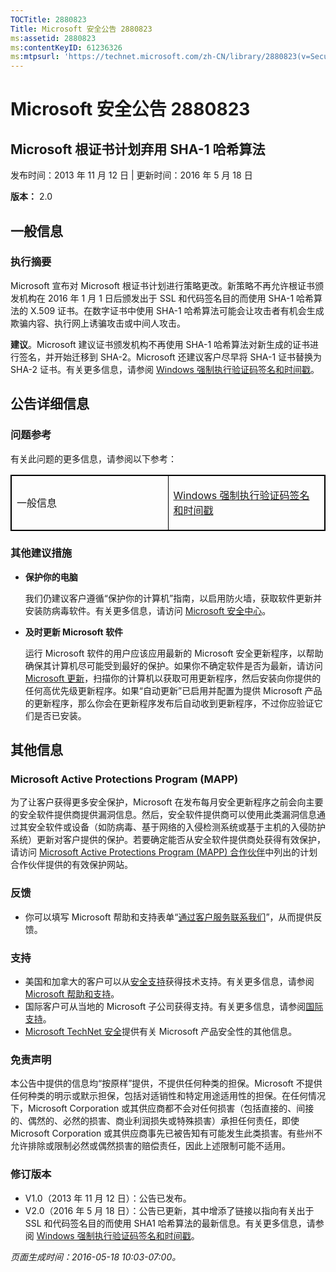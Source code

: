 ```yaml
---
TOCTitle: 2880823
Title: Microsoft 安全公告 2880823
ms:assetid: 2880823
ms:contentKeyID: 61236326
ms:mtpsurl: 'https://technet.microsoft.com/zh-CN/library/2880823(v=Security.10)'
---
```



Microsoft 安全公告 2880823
==========================

Microsoft 根证书计划弃用 SHA-1 哈希算法
---------------------------------------

发布时间：2013 年 11 月 12 日 | 更新时间：2016 年 5 月 18 日

**版本：** 2.0

一般信息
--------

### 执行摘要

Microsoft 宣布对 Microsoft 根证书计划进行策略更改。新策略不再允许根证书颁发机构在 2016 年 1 月 1 日后颁发出于 SSL 和代码签名目的而使用 SHA-1 哈希算法的 X.509 证书。在数字证书中使用 SHA-1 哈希算法可能会让攻击者有机会生成欺骗内容、执行网上诱骗攻击或中间人攻击。

**建议**。Microsoft 建议证书颁发机构不再使用 SHA-1 哈希算法对新生成的证书进行签名，并开始迁移到 SHA-2。Microsoft 还建议客户尽早将 SHA-1 证书替换为 SHA-2 证书。有关更多信息，请参阅 [Windows 强制执行验证码签名和时间戳](http://aka.ms/sha1)。

公告详细信息
------------

<span id="sectionToggle0"></span>
### 问题参考

有关此问题的更多信息，请参阅以下参考：

<p></p>
<table style="border:1px solid black;">
<colgroup>
<col width="50%" />
<col width="50%" />
</colgroup>
<tbody>
<tr class="odd">
<td style="border:1px solid black;"><p>一般信息</p></td>
<td style="border:1px solid black;"><p><a href="http://aka.ms/sha1">Windows 强制执行验证码签名和时间戳</a></p></td>
</tr>  
</tbody>  
</table>
  
### 其他建议措施
  
-   **保护你的电脑**
  
    我们仍建议客户遵循“保护你的计算机”指南，以启用防火墙，获取软件更新并安装防病毒软件。有关更多信息，请访问 [Microsoft 安全中心](http://www.microsoft.com/zh-cn/security/default.aspx)。
  
-   **及时更新 Microsoft 软件**
  
    运行 Microsoft 软件的用户应该应用最新的 Microsoft 安全更新程序，以帮助确保其计算机尽可能受到最好的保护。如果你不确定软件是否为最新，请访问 [Microsoft 更新](http://update.microsoft.com/microsoftupdate/v6/vistadefault.aspx?ln=zh-cn)，扫描你的计算机以获取可用更新程序，然后安装向你提供的任何高优先级更新程序。如果“自动更新”已启用并配置为提供 Microsoft 产品的更新程序，那么你会在更新程序发布后自动收到更新程序，不过你应验证它们是否已安装。
  
其他信息  
--------
  
<span id="sectionToggle1"></span>  
### Microsoft Active Protections Program (MAPP)
  
为了让客户获得更多安全保护，Microsoft 在发布每月安全更新程序之前会向主要的安全软件提供商提供漏洞信息。然后，安全软件提供商可以使用此类漏洞信息通过其安全软件或设备（如防病毒、基于网络的入侵检测系统或基于主机的入侵防护系统）更新对客户提供的保护。若要确定能否从安全软件提供商处获得有效保护，请访问 [Microsoft Active Protections Program (MAPP) 合作伙伴](http://technet.microsoft.com/zh-cn/security/dn467918)中列出的计划合作伙伴提供的有效保护网站。
  
### 反馈
  
-   你可以填写 Microsoft 帮助和支持表单“[通过客户服务联系我们](http://support.microsoft.com/kb/?scid=sw;en;1257&amp;showpage=1&amp;ws=technet&amp;sd=tech)”，从而提供反馈。
  
### 支持
  
-   美国和加拿大的客户可以从[安全支持](https://support.microsoft.com/zh-cn/gp/gp_security_main)获得技术支持。有关更多信息，请参阅 [Microsoft 帮助和支持](https://support.microsoft.com/zh-cn)。  
-   国际客户可从当地的 Microsoft 子公司获得支持。有关更多信息，请参阅[国际支持](https://support2.microsoft.com/zh-cn/common/international.aspx)。  
-   [Microsoft TechNet 安全](http://technet.microsoft.com/zh-cn/security/default.aspx)提供有关 Microsoft 产品安全性的其他信息。
  
### 免责声明
  
本公告中提供的信息均“按原样”提供，不提供任何种类的担保。Microsoft 不提供任何种类的明示或默示担保，包括对适销性和特定用途适用性的担保。在任何情况下，Microsoft Corporation 或其供应商都不会对任何损害（包括直接的、间接的、偶然的、必然的损害、商业利润损失或特殊损害）承担任何责任，即使 Microsoft Corporation 或其供应商事先已被告知有可能发生此类损害。有些州不允许排除或限制必然或偶然损害的赔偿责任，因此上述限制可能不适用。
  
### 修订版本
  
-   V1.0（2013 年 11 月 12 日）：公告已发布。  
-   V2.0（2016 年 5 月 18 日）：公告已更新，其中增添了链接以指向有关出于 SSL 和代码签名目的而使用 SHA1 哈希算法的最新信息。有关更多信息，请参阅 [Windows 强制执行验证码签名和时间戳](http://aka.ms/sha1)。
  
*页面生成时间：2016-05-18 10:03-07:00。*
